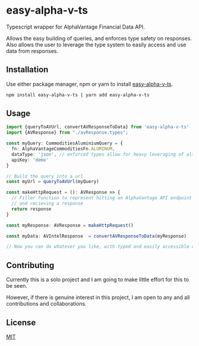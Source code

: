 # easy-alpha-v-ts

Typescript wrapper for AlphaVantage Financial Data API.

Allows the easy building of queries, and enforces type safety on responses. Also 
allows the user to leverage the type system to easily access and use data from 
responses.

## Installation

Use either package manager, npm or yarn to install [easy-alpha-v-ts](https://www.npmjs.com/package/easy-alpha-v-ts).

```bash
npm install easy-alpha-v-ts | yarn add easy-alpha-v-ts
```

## Usage

```typescript
import {queryToAVUrl, convertAVResponseToData} from 'easy-alpha-v-ts'
import {AVResponse} from "./avResponse.types";

const myQuery: CommoditiesAluminiumQuery = {
  fn: AlphaVantageCommoditiesFn.ALUMINUM,
  dataType: 'json', // enforced types allow for heavy leveraging of alt-enter code complete
  apiKey: 'demo'
}

// Build the query into a url
const myUrl = queryToAVUrl(myQuery)

const makeHttpRequest = (): AVResponse => {
  // Filler function to represent hitting an AlphaVantage API endpoint 
  // and recieving a response
  return response
}

const myResponse: AVResponse = makeHttpRequest()

const myData: AVIntelResponse  = convertAVResponseToData(myResponse)

// Now you can do whatever you like, with typed and easily accessible data...

```

## Contributing

Currently this is a solo project and I am going to make little effort for this to
be seen. 

However, if there is genuine interest in this project, I am open to any and all 
contributions and collaborations.

## License

[MIT](https://choosealicense.com/licenses/mit/)